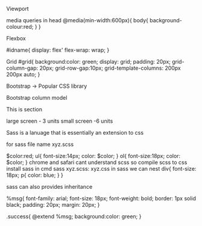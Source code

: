Viewport
<meta name="viewport" content="width=device-width,initial-scale=1.0">

media queries
in head
@media(min-width:600px){
body{
 background-colour:red;
}
}


Flexbox

#idname{
display: flex'
flex-wrap: wrap;
}

Grid
#grid{
background:color: green;
display: grid;
padding: 20px;
grid-column-gap: 20px;
grid-row-gap:10px;
grid-template-columns: 200px 200px auto;
}

Bootstrap -> Popular CSS library

<link rel="stylesheet" href ="<link from google[lol]>">

Bootstrap column model

<div class="col-lg-3 col-sm-6">
  This is section
</div>

large screen - 3 units
small screen -6 units

Sass is a lanuage that is essentially an extension to css

for sass file name xyz.scss

$color:red;
ul{
 font-size:14px;
 color: $color;
}
ol{
font-size:18px;
color: $color;
}
chrome and safari cant understand scss
so compile scss to css
install sass
in cmd sass xyz.scss: xyz.css
in sass
we can nest
div{
font-size: 18px;
p{
color: blue;
}
}

sass can also provides inheritance

%msg{
font-family: arial;
font-size: 18px;
font-weight: bold;
border: 1px solid black;
padding: 20px;
margin: 20px;
}

.success{
@extend %msg;
background:color: green;
}

